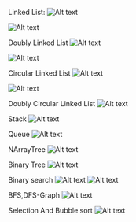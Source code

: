 Linked List:
![Alt text](LLoutput.png)

![Alt text](LLoutput2.png)

Doubly Linked List
![Alt text](DLLoutput.png)

![Alt text](DLLoutput2.png)

Circular Linked List
![Alt text](CLLoutput.png)

![Alt text](CLLoutput2.png)

Doubly Circular Linked List
![Alt text](CDLLoutput.png)

Stack
![Alt text](Stack.png)

Queue
![Alt text](Queue.png)

NArrayTree
![Alt text](NArrayTreeoutput.png)

Binary Tree
![Alt text](BinaryTreeoutput.png)

Binary search
![Alt text](BinarySearchoutput.png)
![Alt text](BinarySearchoutput1.png)

BFS,DFS-Graph
![Alt text](BFSDFS-Graphoutput.png)

Selection And Bubble sort
![Alt text](Selection-Bubble-Cocktailoutput.png)